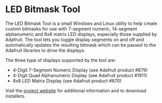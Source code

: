 
# LED Bitmask Tool

The LED Bitmask Tool is a small Windows and Linux utility to help create custom bitmasks for use with 7-segment numeric, 14-segment alphanumeric and 8x8 matrix LED displays, especially those supplied by Adafruit. The tool lets you toggle display segments on and off and automatically updates the resulting bitmask which can be passed to the Adafruit libraries to drive the displays.

The three type of displays supported by the tool are:

- 4-Digit 7-Segment Numeric Display (see Adafruit product #879)
- 4-Digit Quad Alphanumeric Display (see Adafruit product #1911)
- 8x8 LED Matrix Display (see Adafruit product #870)

Visit the [project website](https://dfgtec.com/prg-led-bitmask) for additional information and to download installers.

